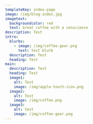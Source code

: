 ```yaml
---
templateKey: index-page
image: /img/blog-index.jpg
imagetext:
  backgroundcolor: red
  text: Great coffee with a conscience
description: Test
intro:
  blurbs:
    - image: /img/coffee-gear.png
      text: test blurb
  description: Test
  heading: Test
main:
  description: Test
  heading: Test
  image1:
    alt: Test
    image: /img/apple-touch-icon.png
  image2:
    alt: Test
    image: /img/coffee.png
  image3:
    alt: test
    image: /img/coffee-gear.png
---
```


